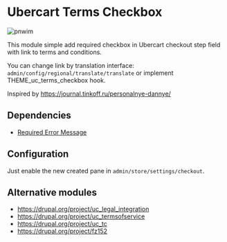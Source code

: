 # Ubercart Terms Checkbox

![pnwim](https://img.shields.io/badge/Drupal-7.x-blue.svg)

This module simple add required checkbox in Ubercart checkout step field with link to terms and conditions.

You can change link by translation interface: `admin/config/regional/translate/translate` or implement THEME_uc_terms_checkbox hook.

Inspired by https://journal.tinkoff.ru/personalnye-dannye/

## Dependencies
* [Required Error Message](https://www.drupal.org/project/required_error_message)

## Configuration
Just enable the new created pane in `admin/store/settings/checkout`.

## Alternative modules
* https://drupal.org/project/uc_legal_integration
* https://drupal.org/project/uc_termsofservice
* https://drupal.org/project/uc_tc
* https://drupal.org/project/fz152
